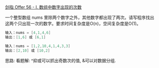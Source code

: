 [剑指 Offer 56 - I. 数组中数字出现的次数](https://leetcode-cn.com/problems/shu-zu-zhong-shu-zi-chu-xian-de-ci-shu-lcof/solution/wei-yun-suan-fen-zu-ba-liang-ge-dan-ge-qu-fen-kai-/)

一个整型数组 nums 里除两个数字之外，其他数字都出现了两次。请写程序找出这两个只出现一次的数字。要求时间复杂度是O(n)，空间复杂度是O(1)。

```java
输入：nums = [4,1,4,6]
输出：[1,6] 或 [6,1]

输入：nums = [1,2,10,4,1,4,3,3]
输出：[2,10] 或 [10,2]
```



思路: 看题解:
^抑或可以抓出奇数次的值, &可以对数据分组.










